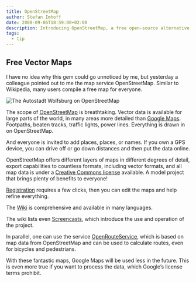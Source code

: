 ```yaml
---
title: OpenStreetMap
author: Stefan Imhoff
date: 2008-09-06T18:59:00+02:00
description: Introducing OpenStreetMap, a free open-source alternative to Google Maps. If you want to use vector-based map data in your project, OpenStreetMap is a fantastic option.
tags:
  - tip
---
```


## Free Vector Maps

I have no idea why this gem could go unnoticed by me, but yesterday a colleague pointed out to me the map service OpenStreetMap. Similar to Wikipedia, many users compile a free map for everyone.

![The Autostadt Wolfsburg on OpenStreetMap](/assets/images/posts/openstreetmap.jpg "The Autostadt Wolfsburg on OpenStreetMap")

The scope of [OpenStreetMap](https://www.openstreetmap.org/) is breathtaking. Vector data is available for large parts of the world, in many areas more detailed than [Google Maps](https://www.google.com/maps). Footpaths, beaten tracks, traffic lights, power lines. Everything is drawn in on OpenStreetMap.

And everyone is invited to add places, places, or names. If you own a GPS device, you can drive off or go down distances and then put the data online.

OpenStreetMap offers different layers of maps in different degrees of detail, export capabilities to countless formats, including vector formats, and all map data is under a [Creative Commons license](https://creativecommons.org/licenses/by-sa/2.0/) available. A model project that brings plenty of benefits to everyone!

[Registration](https://www.openstreetmap.org/user/new) requires a few clicks, then you can edit the maps and help refine everything.

The [Wiki](https://wiki.openstreetmap.org/wiki/Main_Page) is comprehensive and available in many languages.

The wiki lists even [Screencasts](https://wiki.openstreetmap.org/wiki/Video_tutorials), which introduce the use and operation of the project.

In parallel, one can use the service [OpenRouteService](https://openrouteservice.org/), which is based on map data from OpenStreetMap and can be used to calculate routes, even for bicycles and pedestrians.

With these fantastic maps, Google Maps will be used less in the future. This is even more true if you want to process the data, which Google’s license terms prohibit.
